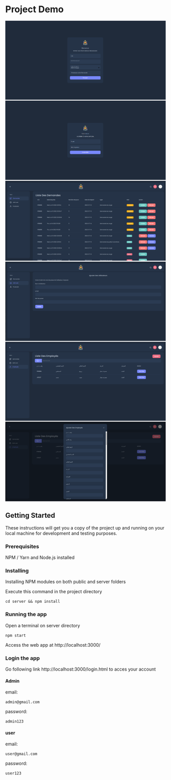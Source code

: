 # Project Demo
<img src="./Screenshots/Demande.png" alt=""/>
<br>
<img src="./Screenshots/Login.png" alt=""/>
<br>
<img src="./Screenshots/liste_demande.png" alt=""/>
<br>
<img src="./Screenshots/adduser.png" alt=""/>
<br>
<img src="./Screenshots/worker_list.png" alt=""/>
<br>
<img src="./Screenshots/addworker.png" alt=""/>


## Getting Started

These instructions will get you a copy of the project up and running on your local machine for development and testing purposes.

### Prerequisites

NPM / Yarn and Node.js installed

### Installing

Installing NPM modules on both public and server folders

Execute this command in the project directory


```
cd server && npm install
```

### Running the app

Open a terminal on server directory

```
npm start
```


Access the web app at http://localhost:3000/

### Login the app

Go following link http://localhost:3000/login.html to acces your account 

<h4>Admin</h4>
email:

```
admin@gmail.com
```

password:

```
admin123
```

<h4>user</h4>
email:

```
user@gmail.com
```

password:

```
user123
```
